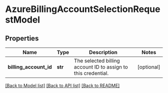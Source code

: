 # AzureBillingAccountSelectionRequestModel

## Properties
Name | Type | Description | Notes
------------ | ------------- | ------------- | -------------
**billing_account_id** | **str** | The selected billing account ID to assign to this credential. | [optional] 

[[Back to Model list]](../README.md#documentation-for-models) [[Back to API list]](../README.md#documentation-for-api-endpoints) [[Back to README]](../README.md)

